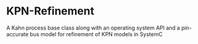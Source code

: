 # KPN-Refinement
A Kahn process base class along with an operating system API and a pin-accurate bus model for refinement of KPN models in SystemC
